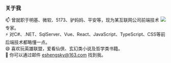 ### 关于我
<img align="right" src="https://github-readme-stats.vercel.app/api?username=eshengsky&show_icons=true&icon_color=0366d6&text_color=24292e&bg_color=ffffff&hide_title=true" />

📫 曾就职于明基、微软、5173、驴妈妈、平安等，现为某互联网公司前端技术专家。  
⚡ 对C#、.NET、SqlServer、Vue、React、JavaScript、TypeScript、CSS等前后端技术都略懂一点。  
😄 喜欢玩英雄联盟，爱看仙侠、玄幻类小说及哲学类书籍。  
💬 你可以通过邮件 eshengsky@163.com 找到我。

<!--
**eshengsky/eshengsky** is a ✨ _special_ ✨ repository because its `README.md` (this file) appears on your GitHub profile.

Here are some ideas to get you started:

- 🔭 I’m currently working on ...
- 🌱 I’m currently learning ...
- 👯 I’m looking to collaborate on ...
- 🤔 I’m looking for help with ...
- 💬 Ask me about ...
- 📫 How to reach me: ...
- 😄 Pronouns: ...
- ⚡ Fun fact: ...
-->
